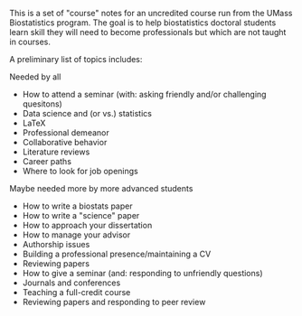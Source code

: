 This is a set of "course" notes for an uncredited course run from the UMass Biostatistics program.  The goal is to help biostatistics doctoral students learn skill they will need to become professionals but which are not taught in courses.

A preliminary list of topics includes: 


Needed by all
* How to attend a seminar (with: asking friendly and/or challenging quesitons)
* Data science and (or vs.) statistics
* LaTeX
* Professional demeanor
* Collaborative behavior
* Literature reviews
* Career paths
* Where to look for job openings

Maybe needed more by more advanced students
* How to write a biostats paper 
* How to write a "science" paper
* How to approach your dissertation
* How to manage your advisor
* Authorship issues
* Building a professional presence/maintaining a CV
* Reviewing papers
* How to give a seminar (and: responding to unfriendly questions)
* Journals and conferences
* Teaching a full-credit course
* Reviewing papers and responding to peer review